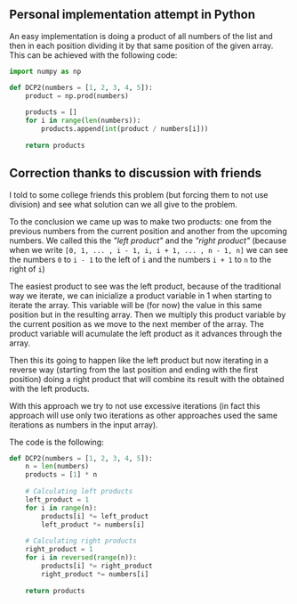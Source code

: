 ## Personal implementation attempt in Python

An easy implementation is doing a product of all numbers of the list and then in each position dividing it by that same position of the given array. This can be achieved with the following code:

```python
import numpy as np

def DCP2(numbers = [1, 2, 3, 4, 5]):
    product = np.prod(numbers)
    
    products = []
    for i in range(len(numbers)):
        products.append(int(product / numbers[i]))
    
    return products
```

## Correction thanks to discussion with friends

I told to some college friends this problem (but forcing them to not use division) and see what solution can we all give to the problem.

To the conclusion we came up was to make two products: one from the previous numbers from the current position and another from the upcoming numbers. We called this the *"left product"* and the *"right product"* (because when we write ```[0, 1, ... , i - 1, i, i + 1, ... , n - 1, n]``` we can see the numbers ```0``` to ```i - 1``` to the left of ```i``` and the numbers ```i + 1``` to ```n``` to the right of ```i```)

The easiest product to see was the left product, because of the traditional way we iterate, we can inicialize a product variable in 1 when starting to iterate the array. This variable will be (for now) the value in this same position but in the resulting array. Then we multiply this product variable by the current position as we move to the next member of the array. The product variable will acumulate the left product as it advances through the array.

Then this its going to happen like the left product but now iterating in a reverse way (starting from the last position and ending with the first position) doing a right product that will combine its result with the obtained with the left products.

With this approach we try to not use excessive iterations (in fact this approach will use only two iterations as other approaches used the same iterations as numbers in the input array).

The code is the following:

```python
def DCP2(numbers = [1, 2, 3, 4, 5]):
    n = len(numbers)
    products = [1] * n
    
    # Calculating left products
    left_product = 1
    for i in range(n):
        products[i] *= left_product
        left_product *= numbers[i]
    
    # Calculating right products
    right_product = 1
    for i in reversed(range(n)):
        products[i] *= right_product
        right_product *= numbers[i]
    
    return products
```